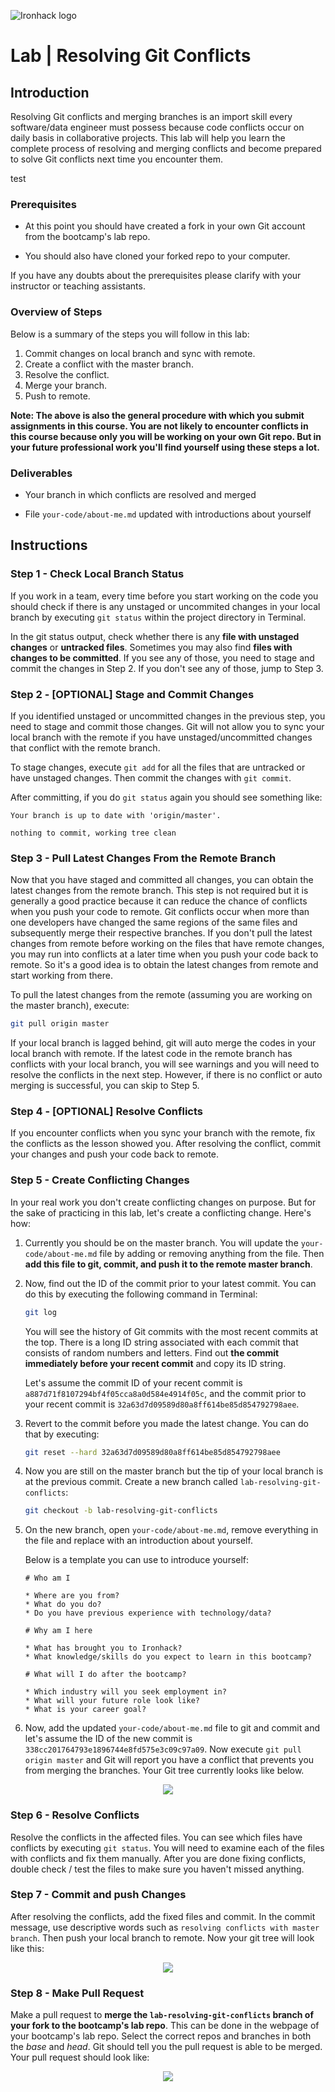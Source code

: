 ![Ironhack logo](https://i.imgur.com/1QgrNNw.png)

# Lab | Resolving Git Conflicts

## Introduction

Resolving Git conflicts and merging branches is an import skill every software/data engineer must possess because code conflicts occur on daily basis in collaborative projects. This lab will help you learn the complete process of resolving and merging conflicts and become prepared to solve Git conflicts next time you encounter them.

test

### Prerequisites

* At this point you should have created a fork in your own Git account from the bootcamp's lab repo. 

* You should also have cloned your forked repo to your computer.

If you have any doubts about the prerequisites please clarify with your instructor or teaching assistants.

### Overview of Steps

Below is a summary of the steps you will follow in this lab:

1. Commit changes on local branch and sync with remote.
1. Create a conflict with the master branch.
1. Resolve the conflict.
1. Merge your branch.
1. Push to remote.

**Note: The above is also the general procedure with which you submit assignments in this course. You are not likely to encounter conflicts in this course because only you will be working on your own Git repo. But in your future professional work you'll find yourself using these steps a lot.**

### Deliverables

* Your branch in which conflicts are resolved and merged

* File `your-code/about-me.md` updated with introductions about yourself

## Instructions

### Step 1 - Check Local Branch Status

If you work in a team, every time before you start working on the code you should check if there is any unstaged or uncommited changes in your local branch by executing `git status` within the project directory in Terminal.

In the git status output, check whether there is any **file with unstaged changes** or **untracked files**. Sometimes you may also find **files with changes to be committed**. If you see any of those, you need to stage and commit the changes in Step 2. If you don't see any of those, jump to Step 3.

### Step 2 - [OPTIONAL] Stage and Commit Changes

If you identified unstaged or uncommitted changes in the previous step, you need to stage and commit those changes. Git will not allow you to sync your local branch with the remote if you have unstaged/uncommitted changes that conflict with the remote branch.

To stage changes, execute `git add` for all the files that are untracked or have unstaged changes. Then commit the changes with `git commit`.

After committing, if you do `git status` again you should see something like:

```
Your branch is up to date with 'origin/master'.

nothing to commit, working tree clean
```

### Step 3 - Pull Latest Changes From the Remote Branch

Now that you have staged and committed all changes, you can obtain the latest changes from the remote branch. This step is not required but it is generally a good practice because it can reduce the chance of conflicts when you push your code to remote. Git conflicts occur when more than one developers have changed the same regions of the same files and subsequently merge their respective branches. If you don't pull the latest changes from remote before working on the files that have remote changes, you may run into conflicts at a later time when you push your code back to remote. So it's a good idea is to obtain the latest changes from remote and start working from there.

To pull the latest changes from the remote (assuming you are working on the master branch), execute:

```bash
git pull origin master
```

If your local branch is lagged behind, git will auto merge the codes in your local branch with remote. If the latest code in the remote branch has conflicts with your local branch, you will see warnings and you will need to resolve the conflicts in the next step. However, if there is no conflict or auto merging is successful, you can skip to Step 5.

### Step 4 - [OPTIONAL] Resolve Conflicts

If you encounter conflicts when you sync your branch with the remote, fix the conflicts as the lesson showed you. After resolving the conflict, commit your changes and push your code back to remote.

### Step 5 - Create Conflicting Changes

In your real work you don't create conflicting changes on purpose. But for the sake of practicing in this lab, let's create a conflicting change. Here's how:

1. Currently you should be on the master branch. You will update the `your-code/about-me.md` file by adding or removing anything from the file. Then **add this file to git, commit, and push it to the remote master branch**.

1. Now, find out the ID of the commit prior to your latest commit. You can do this by executing the following command in Terminal:

    ```bash
    git log
    ```

    You will see the history of Git commits with the most recent commits at the top. There is a long ID string associated with each commit that consists of random numbers and letters. Find out **the commit immediately before your recent commit** and copy its ID string.

    Let's assume the commit ID of your recent commit is `a887d71f8107294bf4f05cca8a0d584e4914f05c`, and the commit prior to your recent commit is `32a63d7d09589d80a8ff614be85d854792798aee`.

1. Revert to the commit before you made the latest change. You can do that by executing:

    ```bash
    git reset --hard 32a63d7d09589d80a8ff614be85d854792798aee
    ```

1. Now you are still on the master branch but the tip of your local branch is at the previous commit. Create a new branch called `lab-resolving-git-conflicts`:

    ```bash
    git checkout -b lab-resolving-git-conflicts
    ```

1. On the new branch, open `your-code/about-me.md`, remove everything in the file and replace with an introduction about yourself. 

    Below is a template you can use to introduce yourself:

    ```
    # Who am I

    * Where are you from?
    * What do you do?
    * Do you have previous experience with technology/data?

    # Why am I here

    * What has brought you to Ironhack?
    * What knowledge/skills do you expect to learn in this bootcamp?

    # What will I do after the bootcamp?

    * Which industry will you seek employment in?
    * What will your future role look like?
    * What is your career goal?
    ```

1. Now, add the updated `your-code/about-me.md` file to git and commit and let's assume the ID of the new commit is `338cc201764793e1896744e8fd575e3c09c97a09`. Now execute `git pull origin master` and Git will report you have a conflict that prevents you from merging the branches. Your Git tree currently looks like below.

<p align="center"><img src="./images/git-conflict.png" align="center"></p>

### Step 6 - Resolve Conflicts

Resolve the conflicts in the affected files. You can see which files have conflicts by executing `git status`. You will need to examine each of the files with conflicts and fix them manually. After you are done fixing conflicts, double check / test the files to make sure you haven't missed anything.

### Step 7 - Commit and push Changes

After resolving the conflicts, add the fixed files and commit. In the commit message, use descriptive words such as `resolving conflicts with master branch`. Then push your local branch to remote. Now your git tree will look like this:

<p align="center"><img src="./images/conflict-merged.png" align="center"></p>

### Step 8 - Make Pull Request

Make a pull request to **merge the `lab-resolving-git-conflicts` branch of your fork to the bootcamp's lab repo**. This can be done in the webpage of your bootcamp's lab repo. Select the correct repos and branches in both the *base* and *head*. Git should tell you the pull request is able to be merged. Your pull request should look like:


<p align="center"><img src="./images/git-pull-request.png" align="center"></p>
